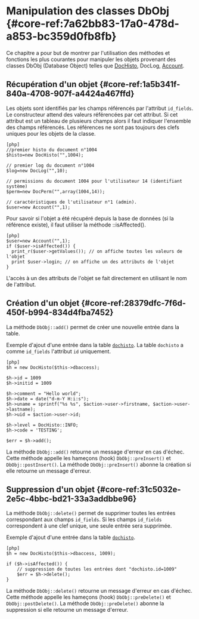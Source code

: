 # Manipulation des classes DbObj {#core-ref:7a62bb83-17a0-478d-a853-bc359d0fb8fb}


Ce chapitre a pour but de montrer par l'utilisation des méthodes et fonctions
les plus courantes pour manipuler les objets provenant des classes DbObj
(Database Object) telles que [DocHisto][dbhisto], DocLog, [Account][dbaccount].

## Récupération d'un objet {#core-ref:1a5b341f-840a-4708-907f-a4424a467ffd}

Les objets sont identifiés par les champs référencés par l'attribut `id_fields`.
Le constructeur attend des valeurs référencées par cet attribut. Si cet attribut
est un tableau de plusieurs champs alors il faut indiquer l'ensemble des champs
référencés. Les références ne sont pas toujours des clefs uniques pour les
objets de la classe.

    [php]
    //premier histo du document n°1004
    $histo=new DocHisto("",1004);
    
    // premier log du document n°1004
    $log=new DocLog("",10);
    
    // permissions du document 1004 pour l'utilisateur 14 (identifiant système)
    $perm=new DocPerm("",array(1004,14));
    
    // caractéristiques de l'utilisateur n°1 (admin).
    $user=new Account("",1);

Pour savoir si l'objet a été récupéré depuis la base de données (si la référence
existe), il faut utiliser la méthode ::isAffected().

    [php]
    $user=new Account("",1);
    if ($user->isAffected()) {
      print_r($user->getValues()); // on affiche toutes les valeurs de l'objet
      print $user->login; // on affiche un des attributs de l'objet
    }

L'accès à un des attributs de l'objet se fait directement en utilisant le nom de
l'attribut.

## Création d'un objet {#core-ref:28379dfc-7f6d-450f-b994-834d4fba7452}

La méthode `DbObj::add()` permet de créer une nouvelle entrée dans la table.

Exemple d'ajout d'une entrée dans la table [`dochisto`][dbhisto].
La table `dochisto` a comme `id_fields` l'attribut `id` uniquement.

    [php]
    $h = new DocHisto($this->dbaccess);
    
    $h->id = 1009
    $h->initid = 1009
    
    $h->comment = "Hello world";
    $h->date = date("d-m-Y H:i:s");
    $h->uname = sprintf("%s %s", $action->user->firstname, $action->user->lastname);
    $h->uid = $action->user->id;
    
    $h->level = DocHisto::INFO;
    $h->code = 'TESTING';
    
    $err = $h->add();

La méthode `DbObj::add()` retourne un message d'erreur en cas d'échec. Cette
méthode appelle les hameçons (hook) `DbObj::preInsert()` et
`DbObj::postInsert()`. La méthode `DbObj::preInsert()` abonne la création si
elle retourne un message d'erreur.

## Suppression d'un objet {#core-ref:31c5032e-2e5c-4bbc-bd21-33a3addbbe96}

La méthode `DbObj::delete()` permet de supprimer toutes les entrées
correspondant aux champs `id_fields`. Si les champs `id_fields` correspondent à
une clef unique, une seule entrée sera supprimée. 

Exemple d'ajout d'une entrée dans la table [`dochisto`][dbhisto].

    [php]
    $h = new DocHisto($this->dbaccess, 1009);
    
    if ($h->isAffected()) {
        // suppression de toutes les entrées dont "dochisto.id=1009"
        $err = $h->delete();
    }

La méthode `DbObj::delete()` retourne un message d'erreur en cas d'échec. Cette
méthode appelle les hameçons (hook) `DbObj::preDelete()` et
`DbObj::postDelete()`. La méthode `DbObj::preDelete()` abonne la suppression si
elle retourne un message d'erreur.


<!-- links -->
[dbaccount]:        #core-ref:6d5684f4-73e8-431c-8b2b-6224a9e6b074 "Table users"
[dbhisto]:          #core-ref:dc380a30-61b1-4a51-997b-6a3e8f5e1fed "Table dochisto"